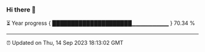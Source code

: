 ### Hi there 👋

⏳ Year progress { █████████████████████▁▁▁▁▁▁▁▁▁ } 70.34 %

---

⏰ Updated on Thu, 14 Sep 2023 18:13:02 GMT
